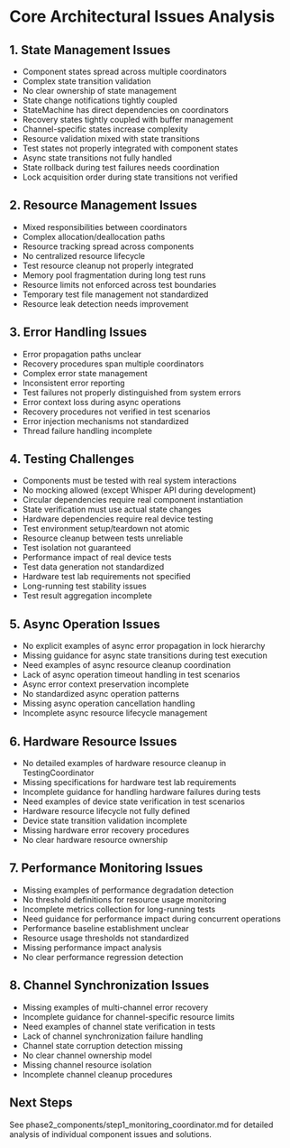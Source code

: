 # Core Architectural Issues Analysis

## 1. State Management Issues
- Component states spread across multiple coordinators
- Complex state transition validation
- No clear ownership of state management
- State change notifications tightly coupled
- StateMachine has direct dependencies on coordinators
- Recovery states tightly coupled with buffer management
- Channel-specific states increase complexity
- Resource validation mixed with state transitions
- Test states not properly integrated with component states
- Async state transitions not fully handled
- State rollback during test failures needs coordination
- Lock acquisition order during state transitions not verified

## 2. Resource Management Issues
- Mixed responsibilities between coordinators
- Complex allocation/deallocation paths
- Resource tracking spread across components
- No centralized resource lifecycle
- Test resource cleanup not properly integrated
- Memory pool fragmentation during long test runs
- Resource limits not enforced across test boundaries
- Temporary test file management not standardized
- Resource leak detection needs improvement

## 3. Error Handling Issues
- Error propagation paths unclear
- Recovery procedures span multiple coordinators
- Complex error state management
- Inconsistent error reporting
- Test failures not properly distinguished from system errors
- Error context loss during async operations
- Recovery procedures not verified in test scenarios
- Error injection mechanisms not standardized
- Thread failure handling incomplete

## 4. Testing Challenges
- Components must be tested with real system interactions
- No mocking allowed (except Whisper API during development)
- Circular dependencies require real component instantiation
- State verification must use actual state changes
- Hardware dependencies require real device testing
- Test environment setup/teardown not atomic
- Resource cleanup between tests unreliable
- Test isolation not guaranteed
- Performance impact of real device tests
- Test data generation not standardized
- Hardware test lab requirements not specified
- Long-running test stability issues
- Test result aggregation incomplete

## 5. Async Operation Issues
- No explicit examples of async error propagation in lock hierarchy
- Missing guidance for async state transitions during test execution
- Need examples of async resource cleanup coordination
- Lack of async operation timeout handling in test scenarios
- Async error context preservation incomplete
- No standardized async operation patterns
- Missing async operation cancellation handling
- Incomplete async resource lifecycle management

## 6. Hardware Resource Issues
- No detailed examples of hardware resource cleanup in TestingCoordinator
- Missing specifications for hardware test lab requirements
- Incomplete guidance for handling hardware failures during tests
- Need examples of device state verification in test scenarios
- Hardware resource lifecycle not fully defined
- Device state transition validation incomplete
- Missing hardware error recovery procedures
- No clear hardware resource ownership

## 7. Performance Monitoring Issues
- Missing examples of performance degradation detection
- No threshold definitions for resource usage monitoring
- Incomplete metrics collection for long-running tests
- Need guidance for performance impact during concurrent operations
- Performance baseline establishment unclear
- Resource usage thresholds not standardized
- Missing performance impact analysis
- No clear performance regression detection

## 8. Channel Synchronization Issues
- Missing examples of multi-channel error recovery
- Incomplete guidance for channel-specific resource limits
- Need examples of channel state verification in tests
- Lack of channel synchronization failure handling
- Channel state corruption detection missing
- No clear channel ownership model
- Missing channel resource isolation
- Incomplete channel cleanup procedures

## Next Steps
See phase2_components/step1_monitoring_coordinator.md for detailed analysis of individual component issues and solutions.
